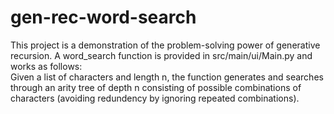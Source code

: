 # gen-rec-word-search
<body>
This project is a demonstration of the problem-solving power of generative recursion. A word_search function is provided in src/main/ui/Main.py and works as follows: <br/>
Given a list of characters and length n, the function generates and searches through an arity tree of depth n consisting of possible combinations of characters (avoiding redundency by ignoring repeated combinations). 
</body>
